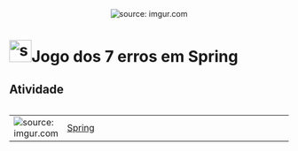 <div align="center">
    <img src="https://i.imgur.com/w8tTOuT.png" title="source: imgur.com" /> 
</div>
<h1><img src="https://i.imgur.com/JSfXyzm.png" title="source: imgur.com" width="40px"/>Jogo dos 7 erros em Spring</h1>

<h2>Atividade</h2>

<h3><conserte a aplicação e indique os 7 erros presente</h3>

<h2><Documentação  guia</h2>
<table width="100%">
	<tr>
        <td width="10%"><img src="https://i.imgur.com/PHgmbCh.png" title="source: imgur.com" /></td>
        <td width="90%"><a href="00_ambiente/README.md">Spring</a></td>
    </tr>
   
</table>

